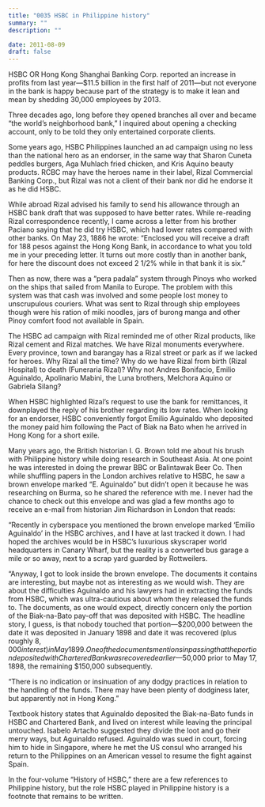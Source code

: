 ```yaml
---
title: "0035 HSBC in Philippine history"
summary: ""
description: ""

date: 2011-08-09
draft: false
---
```


HSBC OR Hong Kong Shanghai Banking Corp. reported an increase in profits from last year—$11.5 billion in the first half of 2011—but not everyone in the bank is happy because part of the strategy is to make it lean and mean by shedding 30,000 employees by 2013.

Three decades ago, long before they opened branches all over and became “the world’s neighborhood bank,” I inquired about opening a checking account, only to be told they only entertained corporate clients.

Some years ago, HSBC Philippines launched an ad campaign using no less than the national hero as an endorser, in the same way that Sharon Cuneta peddles burgers, Aga Muhlach fried chicken, and Kris Aquino beauty products. RCBC may have the heroes name in their label, Rizal Commercial Banking Corp., but Rizal was not a client of their bank nor did he endorse it as he did HSBC.

While abroad Rizal advised his family to send his allowance through an HSBC bank draft that was supposed to have better rates. While re-reading Rizal correspondence recently, I came across a letter from his brother Paciano saying that he did try HSBC, which had lower rates compared with other banks. On May 23, 1886 he wrote: “Enclosed you will receive a draft for 188 pesos against the Hong Kong Bank, in accordance to what you told me in your preceding letter. It turns out more costly than in another bank, for here the discount does not exceed 2 1/2% while in that bank it is six.”

Then as now, there was a “pera padala” system through Pinoys who worked on the ships that sailed from Manila to Europe. The problem with this system was that cash was involved and some people lost money to unscrupulous couriers. What was sent to Rizal through ship employees though were his ration of miki noodles, jars of burong manga and other Pinoy comfort food not available in Spain.

The HSBC ad campaign with Rizal reminded me of other Rizal products, like Rizal cement and Rizal matches. We have Rizal monuments everywhere. Every province, town and barangay has a Rizal street or park as if we lacked for heroes. Why Rizal all the time? Why do we have Rizal from birth (Rizal Hospital) to death (Funeraria Rizal)? Why not Andres Bonifacio, Emilio Aguinaldo, Apolinario Mabini, the Luna brothers, Melchora Aquino or Gabriela Silang?

When HSBC highlighted Rizal’s request to use the bank for remittances, it downplayed the reply of his brother regarding its low rates. When looking for an endorser, HSBC conveniently forgot Emilio Aguinaldo who deposited the money paid him following the Pact of Biak na Bato when he arrived in Hong Kong for a short exile.

Many years ago, the British historian I. G. Brown told me about his brush with Philippine history while doing research in Southeast Asia. At one point he was interested in doing the prewar BBC or Balintawak Beer Co. Then while shuffling papers in the London archives relative to HSBC, he saw a brown envelope marked “E. Aguinaldo” but didn’t open it because he was researching on Burma, so he shared the reference with me. I never had the chance to check out this envelope and was glad a few months ago to receive an e-mail from historian Jim Richardson in London that reads:

“Recently in cyberspace you mentioned the brown envelope marked  ‘Emilio Aguinaldo’ in the HSBC archives, and I have at last tracked it down.  I had hoped the archives would be in HSBC’s luxurious skyscraper world headquarters in Canary Wharf, but the reality is a converted bus garage a mile or so away, next to a scrap yard guarded by Rottweilers.

“Anyway, I got to look inside the brown envelope. The documents it contains are interesting, but maybe not as interesting as we would wish. They are about the difficulties Aguinaldo and his lawyers had in extracting the funds from HSBC, which was ultra-cautious about whom they released the funds to. The documents, as one would expect, directly concern only the portion of the Biak-na-Bato pay-off that was deposited with HSBC. The headline story, I guess, is that nobody touched that portion—$200,000 between the date it was deposited in January 1898 and date it was recovered (plus roughly $8,000 interest) in May 1899. One of the documents mentions in passing that the portion deposited with Chartered Bank was recovered earlier—$50,000 prior to May 17, 1898, the remaining $150,000 subsequently.

“There is no indication or insinuation of any dodgy practices in relation to the handling of the funds. There may have been plenty of dodginess later, but apparently not in Hong Kong.”

Textbook history states that Aguinaldo deposited the Biak-na-Bato funds in HSBC and Chartered Bank, and lived on interest while leaving the principal untouched. Isabelo Artacho suggested they divide the loot and go their merry ways, but Aguinaldo refused. Aguinaldo was sued in court, forcing him to hide in Singapore, where he met the US consul who arranged his return to the Philippines on an American vessel to resume the fight against Spain.

In the four-volume “History of HSBC,” there are a few references to Philippine history, but the role HSBC played in Philippine history is a footnote that remains to be written.

